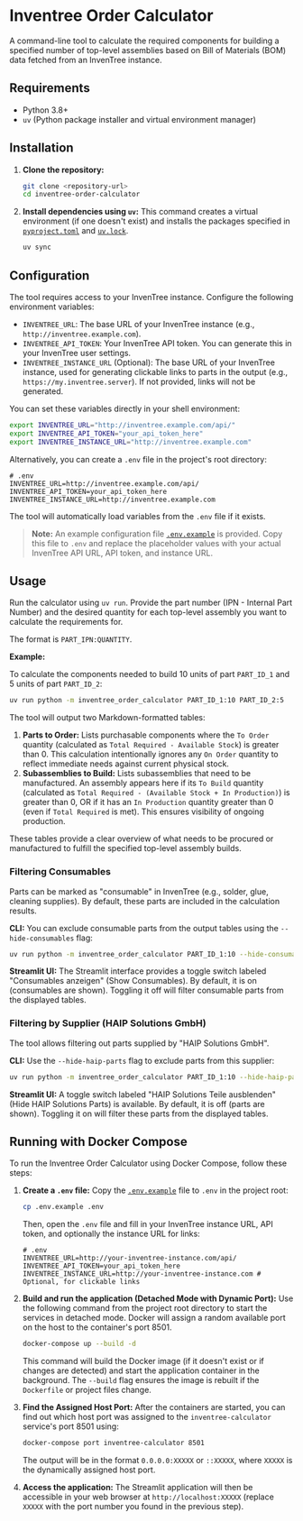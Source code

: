 # Inventree Order Calculator

A command-line tool to calculate the required components for building a specified number of top-level assemblies based on Bill of Materials (BOM) data fetched from an InvenTree instance.

## Requirements

- Python 3.8+
- `uv` (Python package installer and virtual environment manager)

## Installation

1.  **Clone the repository:**
    ```bash
    git clone <repository-url>
    cd inventree-order-calculator
    ```
2.  **Install dependencies using `uv`:**
    This command creates a virtual environment (if one doesn't exist) and installs the packages specified in [`pyproject.toml`](pyproject.toml:0) and [`uv.lock`](uv.lock:0).
    ```bash
    uv sync
    ```

## Configuration

The tool requires access to your InvenTree instance. Configure the following environment variables:

-   `INVENTREE_URL`: The base URL of your InvenTree instance (e.g., `http://inventree.example.com`).
-   `INVENTREE_API_TOKEN`: Your InvenTree API token. You can generate this in your InvenTree user settings.
-   `INVENTREE_INSTANCE_URL` (Optional): The base URL of your InvenTree instance, used for generating clickable links to parts in the output (e.g., `https://my.inventree.server`). If not provided, links will not be generated.

You can set these variables directly in your shell environment:

```bash
export INVENTREE_URL="http://inventree.example.com/api/"
export INVENTREE_API_TOKEN="your_api_token_here"
export INVENTREE_INSTANCE_URL="http://inventree.example.com"
```

Alternatively, you can create a `.env` file in the project's root directory:

```dotenv
# .env
INVENTREE_URL=http://inventree.example.com/api/
INVENTREE_API_TOKEN=your_api_token_here
INVENTREE_INSTANCE_URL=http://inventree.example.com
```

The tool will automatically load variables from the `.env` file if it exists.

> **Note:** An example configuration file [`.env.example`](.env.example:0) is provided. Copy this file to `.env` and replace the placeholder values with your actual InvenTree API URL, API token, and instance URL.

## Usage

Run the calculator using `uv run`. Provide the part number (IPN - Internal Part Number) and the desired quantity for each top-level assembly you want to calculate the requirements for.

The format is `PART_IPN:QUANTITY`.

**Example:**

To calculate the components needed to build 10 units of part `PART_ID_1` and 5 units of part `PART_ID_2`:

```bash
uv run python -m inventree_order_calculator PART_ID_1:10 PART_ID_2:5
```

The tool will output two Markdown-formatted tables:

1.  **Parts to Order:** Lists purchasable components where the `To Order` quantity (calculated as `Total Required - Available Stock`) is greater than 0. This calculation intentionally ignores any `On Order` quantity to reflect immediate needs against current physical stock.
2.  **Subassemblies to Build:** Lists subassemblies that need to be manufactured. An assembly appears here if its `To Build` quantity (calculated as `Total Required - (Available Stock + In Production)`) is greater than 0, OR if it has an `In Production` quantity greater than 0 (even if `Total Required` is met). This ensures visibility of ongoing production.

These tables provide a clear overview of what needs to be procured or manufactured to fulfill the specified top-level assembly builds.

### Filtering Consumables

Parts can be marked as "consumable" in InvenTree (e.g., solder, glue, cleaning supplies). By default, these parts are included in the calculation results.

**CLI:**
You can exclude consumable parts from the output tables using the `--hide-consumables` flag:
```bash
uv run python -m inventree_order_calculator PART_ID_1:10 --hide-consumables
```

**Streamlit UI:**
The Streamlit interface provides a toggle switch labeled "Consumables anzeigen" (Show Consumables). By default, it is on (consumables are shown). Toggling it off will filter consumable parts from the displayed tables.

### Filtering by Supplier (HAIP Solutions GmbH)

The tool allows filtering out parts supplied by "HAIP Solutions GmbH".

**CLI:**
Use the `--hide-haip-parts` flag to exclude parts from this supplier:
```bash
uv run python -m inventree_order_calculator PART_ID_1:10 --hide-haip-parts
```

**Streamlit UI:**
A toggle switch labeled "HAIP Solutions Teile ausblenden" (Hide HAIP Solutions Parts) is available. By default, it is off (parts are shown). Toggling it on will filter these parts from the displayed tables.
## Running with Docker Compose

To run the Inventree Order Calculator using Docker Compose, follow these steps:

1.  **Create a `.env` file:**
    Copy the [`.env.example`](.env.example:0) file to `.env` in the project root:
    ```bash
    cp .env.example .env
    ```
    Then, open the `.env` file and fill in your InvenTree instance URL, API token, and optionally the instance URL for links:
    ```dotenv
    # .env
    INVENTREE_URL=http://your-inventree-instance.com/api/
    INVENTREE_API_TOKEN=your_api_token_here
    INVENTREE_INSTANCE_URL=http://your-inventree-instance.com # Optional, for clickable links
    ```

2.  **Build and run the application (Detached Mode with Dynamic Port):**
    Use the following command from the project root directory to start the services in detached mode. Docker will assign a random available port on the host to the container's port 8501.
    ```bash
    docker-compose up --build -d
    ```
    This command will build the Docker image (if it doesn't exist or if changes are detected) and start the application container in the background. The `--build` flag ensures the image is rebuilt if the `Dockerfile` or project files change.

3.  **Find the Assigned Host Port:**
    After the containers are started, you can find out which host port was assigned to the `inventree-calculator` service's port 8501 using:
    ```bash
    docker-compose port inventree-calculator 8501
    ```
    The output will be in the format `0.0.0.0:XXXXX` or `::XXXXX`, where `XXXXX` is the dynamically assigned host port.

4.  **Access the application:**
    The Streamlit application will then be accessible in your web browser at `http://localhost:XXXXX` (replace `XXXXX` with the port number you found in the previous step).